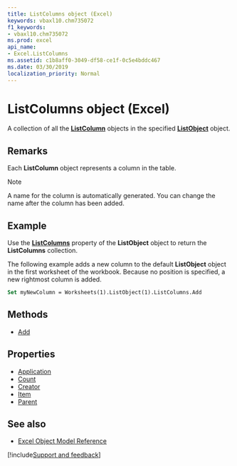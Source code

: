 ```yaml
---
title: ListColumns object (Excel)
keywords: vbaxl10.chm735072
f1_keywords:
- vbaxl10.chm735072
ms.prod: excel
api_name:
- Excel.ListColumns
ms.assetid: c1b8aff0-3049-df58-ce1f-0c5e4bddc467
ms.date: 03/30/2019
localization_priority: Normal
---
```



# ListColumns object (Excel)

A collection of all the **[ListColumn](Excel.ListColumn.md)** objects in the specified **[ListObject](Excel.ListObject.md)** object.


## Remarks

Each **ListColumn** object represents a column in the table.

> [!NOTE] 
> A name for the column is automatically generated. You can change the name after the column has been added.


## Example

Use the **[ListColumns](Excel.ListObject.ListColumns.md)** property of the **ListObject** object to return the **ListColumns** collection. 

The following example adds a new column to the default **ListObject** object in the first worksheet of the workbook. Because no position is specified, a new rightmost column is added.


```vb
Set myNewColumn = Worksheets(1).ListObject(1).ListColumns.Add
```


## Methods

- [Add](Excel.ListColumns.Add.md)

## Properties

- [Application](Excel.ListColumns.Application.md)
- [Count](Excel.ListColumns.Count.md)
- [Creator](Excel.ListColumns.Creator.md)
- [Item](Excel.ListColumns.Item.md)
- [Parent](Excel.ListColumns.Parent.md)

## See also

- [Excel Object Model Reference](overview/Excel/object-model.md)

[!include[Support and feedback](~/includes/feedback-boilerplate.md)]
